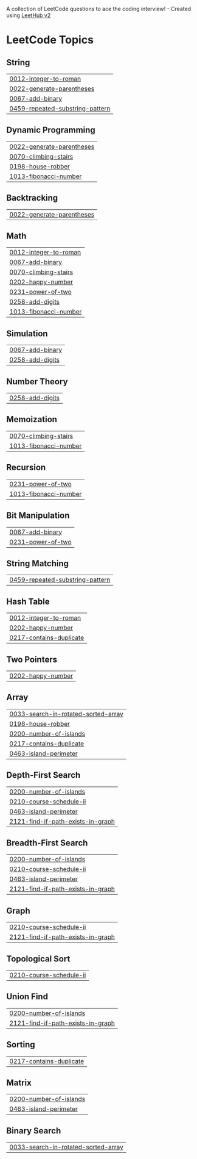 A collection of LeetCode questions to ace the coding interview! - Created using [LeetHub v2](https://github.com/arunbhardwaj/LeetHub-2.0)
<!---LeetCode Topics Start-->
# LeetCode Topics
## String
|  |
| ------- |
| [0012-integer-to-roman](https://github.com/Kenanmen/A2SV/tree/master/0012-integer-to-roman) |
| [0022-generate-parentheses](https://github.com/Kenanmen/A2SV/tree/master/0022-generate-parentheses) |
| [0067-add-binary](https://github.com/Kenanmen/A2SV/tree/master/0067-add-binary) |
| [0459-repeated-substring-pattern](https://github.com/Kenanmen/A2SV/tree/master/0459-repeated-substring-pattern) |
## Dynamic Programming
|  |
| ------- |
| [0022-generate-parentheses](https://github.com/Kenanmen/A2SV/tree/master/0022-generate-parentheses) |
| [0070-climbing-stairs](https://github.com/Kenanmen/A2SV/tree/master/0070-climbing-stairs) |
| [0198-house-robber](https://github.com/Kenanmen/A2SV/tree/master/0198-house-robber) |
| [1013-fibonacci-number](https://github.com/Kenanmen/A2SV/tree/master/1013-fibonacci-number) |
## Backtracking
|  |
| ------- |
| [0022-generate-parentheses](https://github.com/Kenanmen/A2SV/tree/master/0022-generate-parentheses) |
## Math
|  |
| ------- |
| [0012-integer-to-roman](https://github.com/Kenanmen/A2SV/tree/master/0012-integer-to-roman) |
| [0067-add-binary](https://github.com/Kenanmen/A2SV/tree/master/0067-add-binary) |
| [0070-climbing-stairs](https://github.com/Kenanmen/A2SV/tree/master/0070-climbing-stairs) |
| [0202-happy-number](https://github.com/Kenanmen/A2SV/tree/master/0202-happy-number) |
| [0231-power-of-two](https://github.com/Kenanmen/A2SV/tree/master/0231-power-of-two) |
| [0258-add-digits](https://github.com/Kenanmen/A2SV/tree/master/0258-add-digits) |
| [1013-fibonacci-number](https://github.com/Kenanmen/A2SV/tree/master/1013-fibonacci-number) |
## Simulation
|  |
| ------- |
| [0067-add-binary](https://github.com/Kenanmen/A2SV/tree/master/0067-add-binary) |
| [0258-add-digits](https://github.com/Kenanmen/A2SV/tree/master/0258-add-digits) |
## Number Theory
|  |
| ------- |
| [0258-add-digits](https://github.com/Kenanmen/A2SV/tree/master/0258-add-digits) |
## Memoization
|  |
| ------- |
| [0070-climbing-stairs](https://github.com/Kenanmen/A2SV/tree/master/0070-climbing-stairs) |
| [1013-fibonacci-number](https://github.com/Kenanmen/A2SV/tree/master/1013-fibonacci-number) |
## Recursion
|  |
| ------- |
| [0231-power-of-two](https://github.com/Kenanmen/A2SV/tree/master/0231-power-of-two) |
| [1013-fibonacci-number](https://github.com/Kenanmen/A2SV/tree/master/1013-fibonacci-number) |
## Bit Manipulation
|  |
| ------- |
| [0067-add-binary](https://github.com/Kenanmen/A2SV/tree/master/0067-add-binary) |
| [0231-power-of-two](https://github.com/Kenanmen/A2SV/tree/master/0231-power-of-two) |
## String Matching
|  |
| ------- |
| [0459-repeated-substring-pattern](https://github.com/Kenanmen/A2SV/tree/master/0459-repeated-substring-pattern) |
## Hash Table
|  |
| ------- |
| [0012-integer-to-roman](https://github.com/Kenanmen/A2SV/tree/master/0012-integer-to-roman) |
| [0202-happy-number](https://github.com/Kenanmen/A2SV/tree/master/0202-happy-number) |
| [0217-contains-duplicate](https://github.com/Kenanmen/A2SV/tree/master/0217-contains-duplicate) |
## Two Pointers
|  |
| ------- |
| [0202-happy-number](https://github.com/Kenanmen/A2SV/tree/master/0202-happy-number) |
## Array
|  |
| ------- |
| [0033-search-in-rotated-sorted-array](https://github.com/Kenanmen/A2SV/tree/master/0033-search-in-rotated-sorted-array) |
| [0198-house-robber](https://github.com/Kenanmen/A2SV/tree/master/0198-house-robber) |
| [0200-number-of-islands](https://github.com/Kenanmen/A2SV/tree/master/0200-number-of-islands) |
| [0217-contains-duplicate](https://github.com/Kenanmen/A2SV/tree/master/0217-contains-duplicate) |
| [0463-island-perimeter](https://github.com/Kenanmen/A2SV/tree/master/0463-island-perimeter) |
## Depth-First Search
|  |
| ------- |
| [0200-number-of-islands](https://github.com/Kenanmen/A2SV/tree/master/0200-number-of-islands) |
| [0210-course-schedule-ii](https://github.com/Kenanmen/A2SV/tree/master/0210-course-schedule-ii) |
| [0463-island-perimeter](https://github.com/Kenanmen/A2SV/tree/master/0463-island-perimeter) |
| [2121-find-if-path-exists-in-graph](https://github.com/Kenanmen/A2SV/tree/master/2121-find-if-path-exists-in-graph) |
## Breadth-First Search
|  |
| ------- |
| [0200-number-of-islands](https://github.com/Kenanmen/A2SV/tree/master/0200-number-of-islands) |
| [0210-course-schedule-ii](https://github.com/Kenanmen/A2SV/tree/master/0210-course-schedule-ii) |
| [0463-island-perimeter](https://github.com/Kenanmen/A2SV/tree/master/0463-island-perimeter) |
| [2121-find-if-path-exists-in-graph](https://github.com/Kenanmen/A2SV/tree/master/2121-find-if-path-exists-in-graph) |
## Graph
|  |
| ------- |
| [0210-course-schedule-ii](https://github.com/Kenanmen/A2SV/tree/master/0210-course-schedule-ii) |
| [2121-find-if-path-exists-in-graph](https://github.com/Kenanmen/A2SV/tree/master/2121-find-if-path-exists-in-graph) |
## Topological Sort
|  |
| ------- |
| [0210-course-schedule-ii](https://github.com/Kenanmen/A2SV/tree/master/0210-course-schedule-ii) |
## Union Find
|  |
| ------- |
| [0200-number-of-islands](https://github.com/Kenanmen/A2SV/tree/master/0200-number-of-islands) |
| [2121-find-if-path-exists-in-graph](https://github.com/Kenanmen/A2SV/tree/master/2121-find-if-path-exists-in-graph) |
## Sorting
|  |
| ------- |
| [0217-contains-duplicate](https://github.com/Kenanmen/A2SV/tree/master/0217-contains-duplicate) |
## Matrix
|  |
| ------- |
| [0200-number-of-islands](https://github.com/Kenanmen/A2SV/tree/master/0200-number-of-islands) |
| [0463-island-perimeter](https://github.com/Kenanmen/A2SV/tree/master/0463-island-perimeter) |
## Binary Search
|  |
| ------- |
| [0033-search-in-rotated-sorted-array](https://github.com/Kenanmen/A2SV/tree/master/0033-search-in-rotated-sorted-array) |
<!---LeetCode Topics End-->